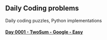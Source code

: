 ## Daily Coding problems

Daily coding puzzles, Python implementations

#### [Day 0001 - TwoSum - Google - Easy](day0001_TwoSum/)